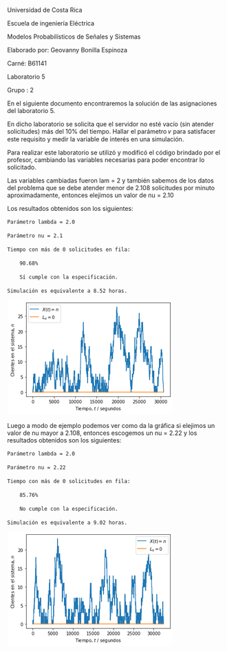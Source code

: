 Universidad de Costa Rica

Escuela de ingeniería Eléctrica

Modelos Probabilísticos de Señales y Sistemas

Elaborado por: Geovanny Bonilla Espinoza

Carné: B61141

Laboratorio 5

Grupo : 2

En el siguiente documento encontraremos la solución de las asignaciones del laboratorio 5.

En dicho laboratorio se solicita que el servidor no esté vacío (sin atender solicitudes) más del 10% del tiempo. Hallar el parámetro  𝜈  para satisfacer este requisito y medir la variable de interés en una simulación.

Para realizar este laboratorio se utilizó y modificó el código brindado por el profesor, cambiando las variables necesarias para poder encontrar lo solicitado.

Las variables cambiadas fueron lam = 2 y también sabemos de los datos del problema que se debe atender menor de 2.108 solicitudes por minuto aproximadamente, entonces elejimos un valor de nu = 2.10

Los resultados obtenidos son los siguientes:

	Parámetro lambda = 2.0

	Parámetro nu = 2.1

	Tiempo con más de 0 solicitudes en fila:

	 	90.68%
   
	 	Sí cumple con la especificación.
   
	Simulación es equivalente a 8.52 horas.
	
	
![GitHub](/1.png)


Luego a modo de ejemplo podemos ver como da la gráfica si elejimos un valor de nu mayor a 2.108, entonces escogemos un nu = 2.22 y los resultados obtenidos son los siguientes:

	Parámetro lambda = 2.0

	Parámetro nu = 2.22

	Tiempo con más de 0 solicitudes en fila:

	 	85.76%
   
	 	No cumple con la especificación.
   
	Simulación es equivalente a 9.02 horas.
	

![GitHub](/2.png)
